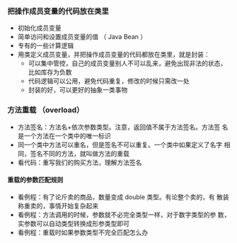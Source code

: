 ### 把操作成员变量的代码放在类里
- 初始化成员变量
- 简单访问和设置成员变量的值 （ Java Bean ）
- 专有的一些计算逻辑
- 用类定义成员变量，并把操作成员变量的代码都放在类里，就是封装：
    - 可以集中管控，自己的成员变量别人不可以乱来，避免出现非法的状态，比如库存为负数
    - 代码逻辑可以公用，避免代码重复，修改的时候只需改一处
    - 封装的好，可以更好的抽象一类事物

### 方法重载 （overload）
- 方法签名：方法名+依次参数类型。注意，返回值不属于方法签名。方法签
名是一个方法在一个类中的唯一标识
- 同一个类中方法可以重名，但是签名不可以重复。一个类中如果定义了名字
相同，签名不同的方法，就叫做方法的重载
- 看代码：重写我们的购买方法，理解方法签名

#### 重载的参数匹配规则
- 看例程：有了论斤卖的商品，数量变成 double 类型。有论整个卖的，有
散装称重卖的，事情开始复杂起来
- 看例程：方法调用的时候，参数就不必完全类型一样，对于数字类型的参
数，实参数可以自动类型转换成形参类型即可
- 看例程：重载时如果参数类型不完全匹配怎么办